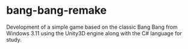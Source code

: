 # bang-bang-remake
Development of a simple game based on the classic Bang Bang from Windows 3.11 using the Unity3D engine along with the C# language for study.
